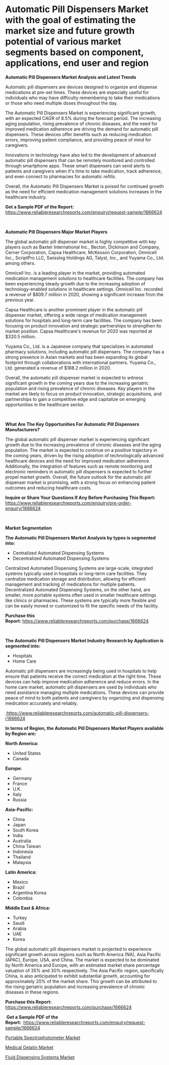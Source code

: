 <p><h1>Automatic Pill Dispensers Market with the goal of estimating the market size and future growth potential of various market segments based on component, applications, end user and region</h1></p><p><strong>Automatic Pill Dispensers Market Analysis and Latest Trends</strong></p>
<p><p>Automatic pill dispensers are devices designed to organize and dispense medications at pre-set times. These devices are especially useful for individuals who may have difficulty remembering to take their medications or those who need multiple doses throughout the day.</p><p>The Automatic Pill Dispensers Market is experiencing significant growth, with an expected CAGR of 8.5% during the forecast period. The increasing aging population, rising prevalence of chronic diseases, and the need for improved medication adherence are driving the demand for automatic pill dispensers. These devices offer benefits such as reducing medication errors, improving patient compliance, and providing peace of mind for caregivers.</p><p>Innovations in technology have also led to the development of advanced automatic pill dispensers that can be remotely monitored and controlled through smartphone apps. These smart dispensers can send alerts to patients and caregivers when it's time to take medication, track adherence, and even connect to pharmacies for automatic refills.</p><p>Overall, the Automatic Pill Dispensers Market is poised for continued growth as the need for efficient medication management solutions increases in the healthcare industry.</p></p>
<p><strong>Get a Sample PDF of the Report:&nbsp;</strong> <a href="https://www.reliableresearchreports.com/enquiry/request-sample/1666624">https://www.reliableresearchreports.com/enquiry/request-sample/1666624</a></p>
<p>&nbsp;</p>
<p><strong>Automatic Pill Dispensers Major Market Players</strong></p>
<p><p>The global automatic pill dispenser market is highly competitive with key players such as Baxter International Inc., Becton, Dickinson and Company, Cerner Corporation, Capsa Healthcare, McKesson Corporation, Omnicell Inc., ScriptPro LLC, Swisslog Holdings AG, Talyst, Inc., and Yuyama Co., Ltd. among others.</p><p>Omnicell Inc. is a leading player in the market, providing automated medication management solutions to healthcare facilities. The company has been experiencing steady growth due to the increasing adoption of technology-enabled solutions in healthcare settings. Omnicell Inc. recorded a revenue of $809.7 million in 2020, showing a significant increase from the previous year.</p><p>Capsa Healthcare is another prominent player in the automatic pill dispenser market, offering a wide range of medication management solutions for hospitals and long-term care facilities. The company has been focusing on product innovation and strategic partnerships to strengthen its market position. Capsa Healthcare's revenue for 2020 was reported at $320.5 million.</p><p>Yuyama Co., Ltd. is a Japanese company that specializes in automated pharmacy solutions, including automatic pill dispensers. The company has a strong presence in Asian markets and has been expanding its global footprint through collaborations with international partners. Yuyama Co., Ltd. generated a revenue of $188.2 million in 2020.</p><p>Overall, the automatic pill dispenser market is expected to witness significant growth in the coming years due to the increasing geriatric population and rising prevalence of chronic diseases. Key players in the market are likely to focus on product innovation, strategic acquisitions, and partnerships to gain a competitive edge and capitalize on emerging opportunities in the healthcare sector.</p></p>
<p>&nbsp;</p>
<p><strong>What Are The Key Opportunities For Automatic Pill Dispensers Manufacturers?</strong></p>
<p><p>The global automatic pill dispenser market is experiencing significant growth due to the increasing prevalence of chronic diseases and the aging population. The market is expected to continue on a positive trajectory in the coming years, driven by the rising adoption of technologically advanced healthcare devices and the need for improved medication adherence. Additionally, the integration of features such as remote monitoring and electronic reminders in automatic pill dispensers is expected to further propel market growth. Overall, the future outlook for the automatic pill dispenser market is promising, with a strong focus on enhancing patient outcomes and reducing healthcare costs.</p></p>
<p><strong>Inquire or Share Your Questions If Any Before Purchasing This Report:</strong> <a href="https://www.reliableresearchreports.com/enquiry/pre-order-enquiry/1666624">https://www.reliableresearchreports.com/enquiry/pre-order-enquiry/1666624</a></p>
<p>&nbsp;</p>
<p><strong>Market Segmentation</strong></p>
<p><strong>The Automatic Pill Dispensers Market Analysis by types is segmented into:</strong></p>
<p><ul><li>Centralized Automated Dispensing Systems</li><li>Decentralized Automated Dispensing Systems</li></ul></p>
<p><p>Centralized Automated Dispensing Systems are large-scale, integrated systems typically used in hospitals or long-term care facilities. They centralize medication storage and distribution, allowing for efficient management and tracking of medications for multiple patients. Decentralized Automated Dispensing Systems, on the other hand, are smaller, more portable systems often used in smaller healthcare settings like clinics or pharmacies. These systems are typically more flexible and can be easily moved or customized to fit the specific needs of the facility.</p></p>
<p><strong>Purchase this Report:&nbsp;</strong><a href="https://www.reliableresearchreports.com/purchase/1666624">https://www.reliableresearchreports.com/purchase/1666624</a></p>
<p>&nbsp;</p>
<p><strong>The Automatic Pill Dispensers Market Industry Research by Application is segmented into:</strong></p>
<p><ul><li>Hospitals</li><li>Home Care</li></ul></p>
<p><p>Automatic pill dispensers are increasingly being used in hospitals to help ensure that patients receive the correct medication at the right time. These devices can help improve medication adherence and reduce errors. In the home care market, automatic pill dispensers are used by individuals who need assistance managing multiple medications. These devices can provide peace of mind to both patients and caregivers by organizing and dispensing medication accurately and reliably.</p></p>
<p><a href="https://www.reliableresearchreports.com/automatic-pill-dispensers-r1666624">&nbsp;https://www.reliableresearchreports.com/automatic-pill-dispensers-r1666624</a></p>
<p><strong>In terms of Region, the Automatic Pill Dispensers Market Players available by Region are:</strong></p>
<p>
    <p> <strong> North America: </strong>
        <ul>
            <li>United States</li>
            <li>Canada</li>
        </ul>
        </p> 
    <p> <strong> Europe: </strong>
        <ul>
            <li>Germany</li>
            <li>France</li>
            <li>U.K.</li>
            <li>Italy</li>
            <li>Russia</li>
        </ul>
        </p> 
    <p> <strong> Asia-Pacific: </strong>
        <ul>
            <li>China</li>
            <li>Japan</li>
            <li>South Korea</li>
            <li>India</li>
            <li>Australia</li>
            <li>China Taiwan</li>
            <li>Indonesia</li>
            <li>Thailand</li>
            <li>Malaysia</li>
        </ul>
        </p> 
    <p> <strong> Latin America: </strong>
        <ul>
            <li>Mexico</li>
            <li>Brazil</li>
            <li>Argentina Korea</li>
            <li>Colombia</li>
        </ul>
        </p> 
    <p> <strong> Middle East & Africa: </strong>
        <ul>
            <li>Turkey</li>
            <li>Saudi</li>
            <li>Arabia</li>
            <li>UAE</li>
            <li>Korea</li>
        </ul>
    </p>
    </p>
<p><p>The global automatic pill dispensers market is projected to experience significant growth across regions such as North America (NA), Asia Pacific (APAC), Europe, USA, and China. The market is expected to be dominated by North America and Europe, with an estimated market share percentage valuation of 35% and 30% respectively. The Asia Pacific region, specifically China, is also anticipated to exhibit substantial growth, accounting for approximately 20% of the market share. This growth can be attributed to the rising geriatric population and increasing prevalence of chronic diseases in these regions.</p></p>
<p><strong>Purchase this Report: </strong><a href="https://www.reliableresearchreports.com/purchase/1666624">https://www.reliableresearchreports.com/purchase/1666624</a></p>
<p>&nbsp;<strong>Get a Sample PDF of the Report:&nbsp;&nbsp;</strong><a href="https://www.reliableresearchreports.com/enquiry/request-sample/1666624">https://www.reliableresearchreports.com/enquiry/request-sample/1666624</a></p>
<p><strong></strong></p>
<p><p><a href="https://www.linkedin.com/pulse/portable-spectrophotometer-market-research-report-its-history-djdqe">Portable Spectrophotometer Market</a></p><p><a href="https://www.linkedin.com/pulse/medical-gelatin-market-outlook-industry-overview-forecast-2024-ajokf">Medical Gelatin Market</a></p><p><a href="https://www.linkedin.com/pulse/fluid-dispensing-systems-market-report-reveals-latest-trends-ktgzf">Fluid Dispensing Systems Market</a></p></p>